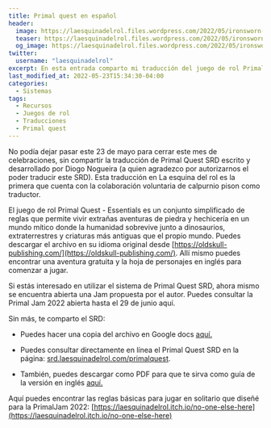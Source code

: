 ```yaml
---
title: Primal quest en español
header:
  image: https://laesquinadelrol.files.wordpress.com/2022/05/ironsworn-en-espanol-3.png
  teaser: https://laesquinadelrol.files.wordpress.com/2022/05/ironsworn-en-espanol-3.png
  og_image: https://laesquinadelrol.files.wordpress.com/2022/05/ironsworn-en-espanol-3.png
twitter:
  username: "laesquinadelrol"
excerpt: En esta entrada comparto mi traducción del juego de rol Primal Quest SRD de Diogo Nogueira.
last_modified_at: 2022-05-23T15:34:30-04:00
categories:
  - Sistemas
tags:
  - Recursos
  - Juegos de rol
  - Traducciones
  - Primal quest
---
```


No podía dejar pasar este 23 de mayo para cerrar este mes de celebraciones, sin compartir la traducción de Primal Quest SRD escrito y desarrollado por Diogo Nogueira (a quien agradezco por autorizarnos el poder traducir este SRD). Esta traducción en La esquina del rol es la primera que cuenta con la colaboración voluntaria de calpurnio pison como traductor.

El juego de rol Primal Quest - Essentials es un conjunto simplificado de reglas que permite vivir extrañas aventuras de piedra y hechicería en un mundo mítico donde la humanidad sobrevive junto a dinosaurios, extraterrestres y criaturas más antiguas que el propio mundo. Puedes descargar el archivo en su idioma original desde  [https://oldskull-publishing.com/](https://oldskull-publishing.com/). Allí mismo puedes encontrar una aventura gratuita y la hoja de personajes en inglés para comenzar a jugar.

Si estás interesado en utilizar el sistema de Primal Quest SRD, ahora mismo se encuentra abierta una Jam propuesta por el autor. Puedes consultar la Primal Jam 2022 abierta hasta el 29 de junio aquí.

Sin más, te comparto el SRD:

- Puedes hacer una copia del archivo en Google docs [aquí.](https://docs.google.com/document/d/10U7RvxrZO8DkmxOyGUdK8Wf9zwOi2taIHRH6jbgLcG0/edit?usp=sharing)

- Puedes consultar directamente en línea el Primal Quest SRD en la página: [srd.laesquinadelrol.com/primalquest](https://srd.laesquinadelrol.com/primalquest/).

- También, puedes descargar como PDF para que te sirva como guía de la versión en inglés [aquí.](https://laesquinadelrol.files.wordpress.com/2022/05/primal-quest-essentials-srd.pdf)

Aquí puedes encontrar las reglas básicas para jugar en solitario que diseñé para la PrimalJam 2022: [https://laesquinadelrol.itch.io/no-one-else-here](https://laesquinadelrol.itch.io/no-one-else-here)

<script type='text/javascript' src='https://storage.ko-fi.com/cdn/widget/Widget_2.js'></script><script type='text/javascript'>kofiwidget2.init('Invítame un café', '#29abe0', 'X8X035NUM');kofiwidget2.draw();</script>
